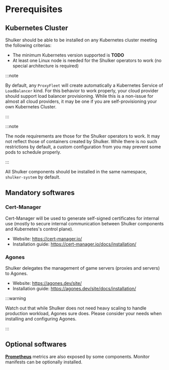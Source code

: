 # Prerequisites

## Kubernetes Cluster

Shulker should be able to be installed on any Kubernetes cluster meeting the following criterias:

- The minimum Kubernetes version supported is **TODO**
- At least one Linux node is needed for the Shulker operators to work (no special architecture is required)

:::note

By default, any `ProxyFleet` will create automatically a Kubernetes Service of `LoadBalancer` kind. For this behavior to work properly, your cloud provider should support load balancer provisioning. While this is a non-issue for almost all cloud providers,  it may be one if you are self-provisioning your own Kubernetes Cluster.

:::

:::note

The node requirements are those for the Shulker operators to work. It may not reflect those of containers created by Shulker. While there is no such restrictions by default, a custom configuration from you may prevent some pods to schedule properly.

:::

All Shulker components should be installed in the same namespace, `shulker-system` by default.

## Mandatory softwares

### Cert-Manager

Cert-Manager will be used to generate self-signed certificates for internal use (mostly to secure internal communication between Shulker components and Kubernetes's control plane).

- Website: https://cert-manager.io/
- Installation guide: https://cert-manager.io/docs/installation/

### Agones

Shulker delegates the management of game servers (proxies and servers) to Agones.

- Website: https://agones.dev/site/
- Installation guide: https://agones.dev/site/docs/installation/

:::warning

Watch out that while Shulker does not need heavy scaling to handle production workload, Agones sure does. Please consider your needs when installing and configuring Agones.

:::

## Optional softwares

**[Prometheus](https://github.com/prometheus-operator/prometheus-operator)** metrics are also exposed by some components. Monitor manifests can be optionally installed.
